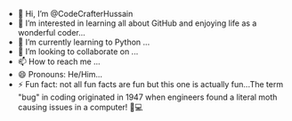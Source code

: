 - 👋 Hi, I’m @CodeCrafterHussain
- 👀 I’m interested in learning all about GitHub and enjoying life as a wonderful coder...
- 🌱 I’m currently learning to Python  ...
- 💞️ I’m looking to collaborate on ...
- 📫 How to reach me ...
- 😄 Pronouns: He/Him...
- ⚡ Fun fact: not all fun facts are fun but this one is actually fun...The term "bug" in coding originated in 1947 when engineers found a literal moth causing issues in a computer! 🐛💻

<!---
CodeCrafterHussain/CodeCrafterHussain is a ✨ special ✨ repository because its `README.md` (this file) appears on your GitHub profile.
You can click the Preview link to take a look at your changes.
--->
